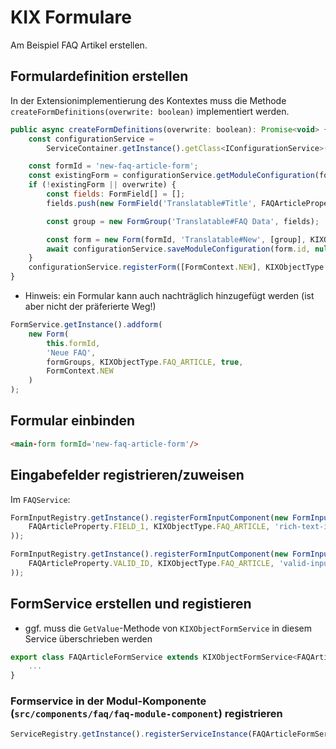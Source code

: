 # KIX Formulare

Am Beispiel FAQ Artikel erstellen.

## Formulardefinition erstellen

In der Extensionimplementierung des Kontextes muss die Methode ` createFormDefinitions(overwrite: boolean)` implementiert werden.

```javascript
public async createFormDefinitions(overwrite: boolean): Promise<void> {
    const configurationService =
        ServiceContainer.getInstance().getClass<IConfigurationService>("IConfigurationService");

    const formId = 'new-faq-article-form';
    const existingForm = configurationService.getModuleConfiguration(formId, null);
    if (!existingForm || overwrite) {
        const fields: FormField[] = [];
        fields.push(new FormField('Translatable#Title', FAQArticleProperty.TITLE, true, 'Translatable#Title'));

        const group = new FormGroup('Translatable#FAQ Data', fields);

        const form = new Form(formId, 'Translatable#New', [group], KIXObjectType.FAQ_ARTICLE);
        await configurationService.saveModuleConfiguration(form.id, null, form);
    }
    configurationService.registerForm([FormContext.NEW], KIXObjectType.FAQ_ARTICLE, formId);
}
```

- Hinweis: ein Formular kann auch nachträglich hinzugefügt werden (ist aber nicht der präferierte Weg!)

```javascript
FormService.getInstance().addform(
    new Form(
        this.formId,
        'Neue FAQ',
        formGroups, KIXObjectType.FAQ_ARTICLE, true,
        FormContext.NEW
    )
);
```

## Formular einbinden

```html
<main-form formId='new-faq-article-form'/>
```

## Eingabefelder registrieren/zuweisen
Im `FAQService`:

```javascript
FormInputRegistry.getInstance().registerFormInputComponent(new FormInputComponentDefinition(
    FAQArticleProperty.FIELD_1, KIXObjectType.FAQ_ARTICLE, 'rich-text-input', 'Symptom'
));

FormInputRegistry.getInstance().registerFormInputComponent(new FormInputComponentDefinition(
    FAQArticleProperty.VALID_ID, KIXObjectType.FAQ_ARTICLE, 'valid-input', 'validity'
));
```

## FormService erstellen und registieren

- ggf. muss die `GetValue`-Methode von `KIXObjectFormService` in diesem Service überschrieben werden
```javascript
export class FAQArticleFormService extends KIXObjectFormService<FAQArticle> {
    ...
}
```

### Formservice in der Modul-Komponente (`src/components/faq/faq-module-component`) registrieren

```javascript
ServiceRegistry.getInstance().registerServiceInstance(FAQArticleFormService.getInstance());
```